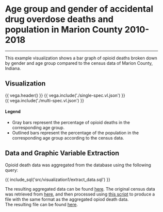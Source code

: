 # Age group and gender of accidental drug overdose deaths and population in Marion County 2010-2018
---------------------------------------------------------------------------------------------------

This example visualization shows a bar graph of opioid deaths broken down by gender and age group compared to the census data of Marion County, Indiana.

## Visualization

{{ vega.header() }}
{{ vega.include('./single-spec.vl.json') }}
<br/>
{{ vega.include('./multi-spec.vl.json') }}

#### Legend

- Gray bars represent the percentage of opioid deaths in the corresponding age group.  
- Outlined bars represent the percentage of the population in the corresponding age group according to the census data.

## Data and Graphic Variable Extraction

Opioid death data was aggregated from the database using the following query:

{{ include_sql('src/visualization1/extract_data.sql') }}

The resulting aggregated data can be found [here](../data/vis1-data/death-counts.csv).
The original census data was retrieved from [here](https://factfinder.census.gov/bkmk/table/1.0/en/ACS/17_1YR/S0101/0500000US18097), and then processed using [this script](https://github.com/cns-iu/a2agc-dataset/blob/develop/src/visualization1/census_data.py) to produce a file with the same format as the aggregated opiod death data.  
The resulting file can be found [here](../data/vis1-data/census-counts.csv).

